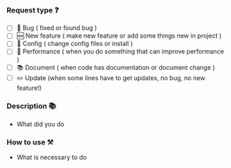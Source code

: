 ### Request type :question:

- [ ] :bug: Bug ( fixed or found bug )
- [ ] :new: New feature ( make new feature or add some things new in project )
- [ ] :star2: Config ( change config files or install )
- [ ] :rocket: Performance ( when you do something that can improve performance )
- [ ] :books: Document ( when code has documentation or document change )
- [ ] ✏️ Update (when some lines have to get updates, no bug, no new feature!)

### Description :books:

- What did you do

### How to use ⚒️

- What is necessary to do 
